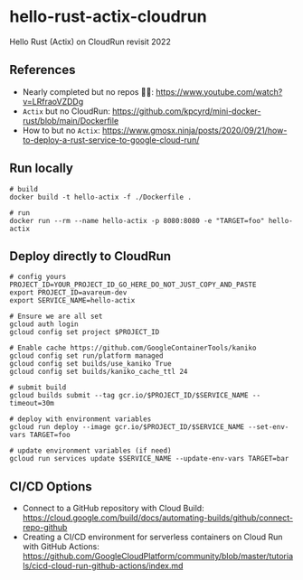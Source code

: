 # hello-rust-actix-cloudrun

Hello Rust (Actix) on CloudRun revisit 2022

## References

- Nearly completed but no repos 🤷‍♂️: https://www.youtube.com/watch?v=LRfraoVZDDg
- `Actix` but no CloudRun: https://github.com/kpcyrd/mini-docker-rust/blob/main/Dockerfile
- How to but no `Actix`: https://www.gmosx.ninja/posts/2020/09/21/how-to-deploy-a-rust-service-to-google-cloud-run/

## Run locally

```shell
# build
docker build -t hello-actix -f ./Dockerfile .

# run
docker run --rm --name hello-actix -p 8080:8080 -e "TARGET=foo" hello-actix
```

## Deploy directly to CloudRun

```shell
# config yours
PROJECT_ID=YOUR_PROJECT_ID_GO_HERE_DO_NOT_JUST_COPY_AND_PASTE
export PROJECT_ID=avareum-dev
export SERVICE_NAME=hello-actix

# Ensure we are all set
gcloud auth login
gcloud config set project $PROJECT_ID

# Enable cache https://github.com/GoogleContainerTools/kaniko
gcloud config set run/platform managed
gcloud config set builds/use_kaniko True
gcloud config set builds/kaniko_cache_ttl 24

# submit build
gcloud builds submit --tag gcr.io/$PROJECT_ID/$SERVICE_NAME --timeout=30m

# deploy with environment variables
gcloud run deploy --image gcr.io/$PROJECT_ID/$SERVICE_NAME --set-env-vars TARGET=foo

# update environment variables (if need)
gcloud run services update $SERVICE_NAME --update-env-vars TARGET=bar
```

## CI/CD Options

- Connect to a GitHub repository with Cloud Build: https://cloud.google.com/build/docs/automating-builds/github/connect-repo-github
- Creating a CI/CD environment for serverless containers on Cloud Run with GitHub Actions: https://github.com/GoogleCloudPlatform/community/blob/master/tutorials/cicd-cloud-run-github-actions/index.md

